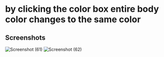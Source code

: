 <h1>by clicking the color box entire body color changes to the same color</h1>
<h2>Screenshots</h2>

![Screenshot (61)](https://github.com/user-attachments/assets/ec885b27-24b5-49bb-ae0b-479d183518f7)
![Screenshot (62)](https://github.com/user-attachments/assets/a8af8095-ed45-47dd-a8aa-3b3b17d1e921)
